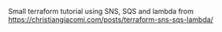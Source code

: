 Small terraform tutorial using SNS, SQS and lambda
from https://christiangiacomi.com/posts/terraform-sns-sqs-lambda/
